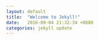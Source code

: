```yaml
---
layout: default
title:  "Welcome to Jekyll!"
date:   2016-09-04 21:32:34 +0800
categories: jekyll update
---
```


